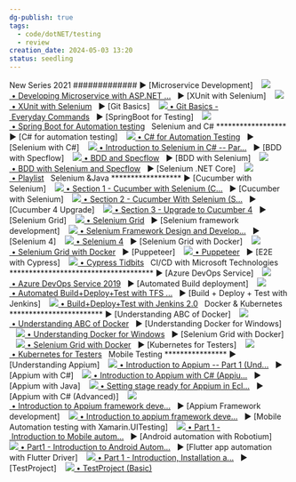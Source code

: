 ```yaml
---
dg-publish: true
tags:
  - code/dotNET/testing
  - review
creation_date: 2024-05-03 13:20
status: seedling
---
```


New Series 2021 ############# ► [Microservice Development]    [![](https://www.gstatic.com/youtube/img/watch/yt_favicon.png) • Developing Microservice with ASP.NET ...](https://www.youtube.com/playlist?list=PL6tu16kXT9PrlCX-b1o0WdBc56rXHJXLy)   ► [XUnit with Selenium]    [![](https://www.gstatic.com/youtube/img/watch/yt_favicon.png) • XUnit with Selenium](https://www.youtube.com/playlist?list=PL6tu16kXT9Prbp7hTEb-M-luddsRJZKJ2)   ► [Git Basics]    [![](https://www.gstatic.com/youtube/img/watch/yt_favicon.png) • Git Basics - Everyday Commands](https://www.youtube.com/playlist?list=PL6tu16kXT9PqIcfMOE9hX81cVOnmiM1E2)   ► [SpringBoot for Testing]    [![](https://www.gstatic.com/youtube/img/watch/yt_favicon.png) • Spring Boot for Automation testing](https://www.youtube.com/playlist?list=PL6tu16kXT9PrDr6kMGQ-CgnvCsFxrq1eS)   Selenium and C# ****************** ► [C# for automation testing]    [![](https://www.gstatic.com/youtube/img/watch/yt_favicon.png) • C# for Automation Testing](https://www.youtube.com/playlist?list=PL6tu16kXT9Pp3NFZgLbPZXEykeGQwxGSx)   ► [Selenium with C#]    [![](https://www.gstatic.com/youtube/img/watch/yt_favicon.png) • Introduction to Selenium in C# -- Par...](https://www.youtube.com/watch?v=mluLgBywW0Y&list=PL6tu16kXT9PqKSouJUV6sRVgmcKs-VCqo&index=1&t=0s)   ► [BDD with Specflow]    [![](https://www.gstatic.com/youtube/img/watch/yt_favicon.png) • BDD and Specflow](https://www.youtube.com/playlist?list=PL6tu16kXT9Pp3wrsaYyNRnK1QkvVv6qdI)   ► [BDD with Selenium]    [![](https://www.gstatic.com/youtube/img/watch/yt_favicon.png) • BDD with Selenium and Specflow](https://www.youtube.com/playlist?list=PL6tu16kXT9PrAjLHMTtttMybnV1kDpCXk)   ► [Selenium .NET Core]    [![](https://www.gstatic.com/youtube/img/watch/yt_favicon.png) • Playlist](https://www.youtube.com/playlist?list=PL6tu16kXT9PqLJfuuLcvHnE61pzD8Dq9M)   Selenium &Java ****************** ► [Cucumber with Selenium]    [![](https://www.gstatic.com/youtube/img/watch/yt_favicon.png) • Section 1 - Cucumber with Selenium (C...](https://www.youtube.com/playlist?list=PL6tu16kXT9PpteusHGISu_lHcV6MbBtA6)   ► [Cucumber with Selenium]    [![](https://www.gstatic.com/youtube/img/watch/yt_favicon.png) • Section 2 - Cucumber With Selenium (S...](https://www.youtube.com/playlist?list=PL6tu16kXT9Pqr70SZlwcmTSAfOw_0Qj3R)   ► [Cucumber 4 Upgrade]    [![](https://www.gstatic.com/youtube/img/watch/yt_favicon.png) • Section 3 - Upgrade to Cucumber 4](https://www.youtube.com/playlist?list=PL6tu16kXT9PoT4gRr5F00r1lPaTszk_-q)   ► [Selenium Grid]    [![](https://www.gstatic.com/youtube/img/watch/yt_favicon.png) • Selenium Grid](https://www.youtube.com/playlist?list=PL6tu16kXT9Po4YMQz_uEd5FN4V3UyAZi6)   ► [Selenium framework development]    [![](https://www.gstatic.com/youtube/img/watch/yt_favicon.png) • Selenium Framework Design and Develop...](https://www.youtube.com/playlist?list=PL6tu16kXT9Prgk2f37ozqcdZac9pSATf6)   ► [Selenium 4]    [![](https://www.gstatic.com/youtube/img/watch/yt_favicon.png) • Selenium 4](https://www.youtube.com/playlist?list=PL6tu16kXT9PoYFpoLR0OaDuZDjblBPxuO)   ► [Selenium Grid with Docker]    [![](https://www.gstatic.com/youtube/img/watch/yt_favicon.png) • Selenium Grid with Docker](https://www.youtube.com/playlist?list=PL6tu16kXT9PrgjktYZJ9-ISDTEimjjxv7)   ► [Puppeteer]    [![](https://www.gstatic.com/youtube/img/watch/yt_favicon.png) • Puppeteer](https://www.youtube.com/playlist?list=PL6tu16kXT9Pp4nyF6XrHIB79ezFmyZVUA)   ► [E2E with Cypress]    [![](https://www.gstatic.com/youtube/img/watch/yt_favicon.png) • Cypress Tidbits](https://www.youtube.com/playlist?list=PL6tu16kXT9Pr8l0ATSpoijQ4HM8aeJMMz)   CI/CD with Microsoft Technologies ************************************* ► [Azure DevOps Service]    [![](https://www.gstatic.com/youtube/img/watch/yt_favicon.png) • Azure DevOps Service 2019](https://www.youtube.com/playlist?list=PL6tu16kXT9PraZR-JtQcKLTuwIkkLTThk)   ► [Automated Build deployment]    [![](https://www.gstatic.com/youtube/img/watch/yt_favicon.png) • Automated Build+Deploy+Test with TFS ...](https://www.youtube.com/playlist?list=PL6tu16kXT9PrnirBYc9kyUWM3ODffrwDt)   ► [Build + Deploy + Test with Jenkins]    [![](https://www.gstatic.com/youtube/img/watch/yt_favicon.png) • Build+Deploy+Test with Jenkins 2.0](https://www.youtube.com/playlist?list=PL6tu16kXT9PqIe2b0BGul-cXbmwGt7Ihw)   Docker & Kubernetes ************************ ► [Understanding ABC of Docker]    [![](https://www.gstatic.com/youtube/img/watch/yt_favicon.png) • Understanding ABC of Docker](https://www.youtube.com/playlist?list=PL6tu16kXT9PqdhOZk4MNVtQDJp6xFrotg)   ► [Understanding Docker for Windows]    [![](https://www.gstatic.com/youtube/img/watch/yt_favicon.png) • Understanding Docker for Windows](https://www.youtube.com/playlist?list=PL6tu16kXT9PrTeP07thlsrF8Sf9zHXmh5)   ► [Selenium Grid with Docker]    [![](https://www.gstatic.com/youtube/img/watch/yt_favicon.png) • Selenium Grid with Docker](https://www.youtube.com/playlist?list=PL6tu16kXT9PrgjktYZJ9-ISDTEimjjxv7)   ► [Kubernetes for Testers]    [![](https://www.gstatic.com/youtube/img/watch/yt_favicon.png) • Kubernetes for Testers](https://www.youtube.com/playlist?list=PL6tu16kXT9PpKXQADb8AyJ1zHyp7xDHHo)   Mobile Testing **************** ► [Understanding Appium]    [![](https://www.gstatic.com/youtube/img/watch/yt_favicon.png) • Introduction to Appium -- Part 1 (Und...](https://www.youtube.com/watch?v=jKT6QNXl7fM&list=PL6tu16kXT9PrwN6kbGvGt3hbrmE9nPgro&index=1&t=0s)   ► [Appium with C#]    [![](https://www.gstatic.com/youtube/img/watch/yt_favicon.png) • Introduction to Appium with C# (Appiu...](https://www.youtube.com/watch?v=LCSHUO_xn6Y&list=PL6tu16kXT9PqkI3M8alhdJBeh9-i7srt_&index=1&t=0s)   ► [Appium with Java]    [![](https://www.gstatic.com/youtube/img/watch/yt_favicon.png) • Setting stage ready for Appium in Ecl...](https://www.youtube.com/watch?v=HwcJhUVbkfk&list=PL6tu16kXT9PqE5Z05cqs-nnnBaVhNDP5z&index=1&t=0s)   ► [Appium with C# (Advanced)]    [![](https://www.gstatic.com/youtube/img/watch/yt_favicon.png) • Introduction to Appium framework deve...](https://www.youtube.com/watch?v=tr_4HLYCyfs&list=PL6tu16kXT9PqEHCwx3QXaNpFn9wt8I8-4&index=1&t=0s)   ► [Appium Framework development]    [![](https://www.gstatic.com/youtube/img/watch/yt_favicon.png) • Introduction to appium framework deve...](https://www.youtube.com/watch?v=v-xjS6NijCQ&list=PL6tu16kXT9PpePM_yt5Hg-AQqe7_ftH87&index=1&t=0s)   ► [Mobile Automation testing with Xamarin.UITesting]    [![](https://www.gstatic.com/youtube/img/watch/yt_favicon.png) • Part 1 - Introduction to Mobile autom...](https://www.youtube.com/watch?v=3x7chLZv-UY&list=PL6tu16kXT9PrMxnBCfaw-24nVNoY-SZ9U&index=1&t=0s)   ► [Android automation with Robotium]    [![](https://www.gstatic.com/youtube/img/watch/yt_favicon.png) • Part1 - Introduction to Android Autom...](https://www.youtube.com/watch?v=KNjZ-eR00GA&list=PL6tu16kXT9Pr8HFB2Cmne0RxwcyM6qB8e&index=1&t=0s)   ► [Flutter app automation with Flutter Driver]    [![](https://www.gstatic.com/youtube/img/watch/yt_favicon.png) • Part 1 - Introduction, Installation a...](https://www.youtube.com/watch?v=9wNa48EiksM&list=PL6tu16kXT9PrzZbUTUscEYOHHTVEKPLha&index=1&t=0s)   ► [TestProject]    [![](https://www.gstatic.com/youtube/img/watch/yt_favicon.png) • TestProject (Basic)](https://www.youtube.com/playlist?list=PL6tu16kXT9PrUJ842VaGcSNqIN7THFUlN)